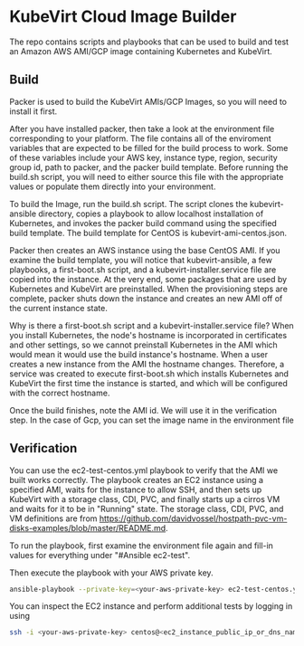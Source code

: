 # KubeVirt Cloud Image Builder

The repo contains scripts and playbooks that can be used to build and test an Amazon AWS AMI/GCP image containing Kubernetes and KubeVirt.

## Build

Packer is used to build the KubeVirt AMIs/GCP Images, so you will need to install it first.

After you have installed packer, then take a look at the environment file corresponding to your platform. The file contains all of the enviroment variables that are expected to be filled for the build process to work. Some of these variables include your AWS key, instance type, region, security group id, path to packer, and the packer build template. Before running the build.sh script, you will need to either source this file with the appropriate values or populate them directly into your environment.

To build the Image, run the build.sh script. The script clones the kubevirt-ansible directory, copies a playbook to allow localhost installation of Kubernetes, and invokes the packer build command using the specified build template. The build template for CentOS is kubevirt-ami-centos.json.

Packer then creates an AWS instance using the base CentOS AMI. If you examine the build template, you will notice that kubevirt-ansible, a few playbooks, a first-boot.sh script, and a kubevirt-installer.service file are copied into the instance. At the very end, some packages that are used by Kubernetes and KubeVirt are preinstalled. When the provisioning steps are complete, packer shuts down the instance and creates an new AMI off of the current instance state.

Why is there a first-boot.sh script and a kubevirt-installer.service file? When you install Kubernetes, the node's hostname is incorporated in certificates and other settings, so we cannot preinstall Kubernetes in the AMI which would mean it would use the build instance's hostname. When a user creates a new instance from the AMI the hostname changes. Therefore, a service was created to execute first-boot.sh which installs Kubernetes and KubeVirt the first time the instance is started, and which will be configured with the correct hostname.

Once the build finishes, note the AMI id. We will use it in the verification step.
In the case of Gcp, you can set the image name in the environment file

## Verification

You can use the ec2-test-centos.yml playbook to verify that the AMI we built works correctly. The playbook creates an EC2 instance using a specified AMI, waits for the instance to allow SSH, and then sets up KubeVirt with a storage class, CDI, PVC, and finally starts up a cirros VM and waits for it to be in "Running" state. The storage class, CDI, PVC, and VM definitions are from https://github.com/davidvossel/hostpath-pvc-vm-disks-examples/blob/master/README.md.

To run the playbook, first examine the environment file again and fill-in values for everything under "#Ansible ec2-test". 

Then execute the playbook with your AWS private key.

```bash
ansible-playbook --private-key=<your-aws-private-key> ec2-test-centos.yml
```

You can inspect the EC2 instance and perform additional tests by logging in using

```bash
ssh -i <your-aws-private-key> centos@<ec2_instance_public_ip_or_dns_name>
```
